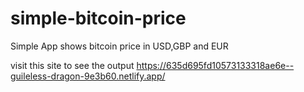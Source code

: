 # simple-bitcoin-price
Simple App shows bitcoin price in USD,GBP and EUR

visit this site to see the output https://635d695fd10573133318ae6e--guileless-dragon-9e3b60.netlify.app/
